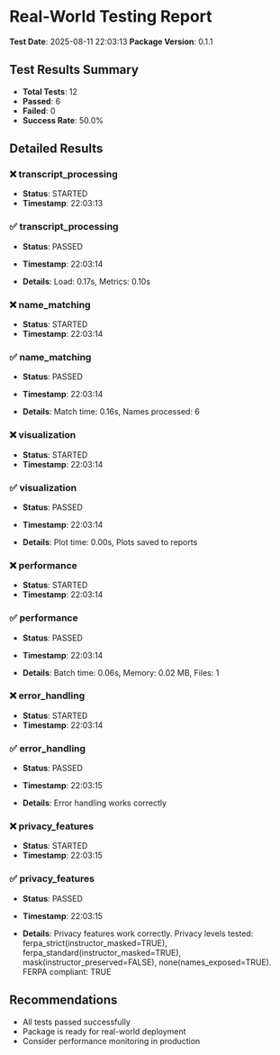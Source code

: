 # Real-World Testing Report

**Test Date**: 2025-08-11 22:03:13
**Package Version**: 0.1.1

## Test Results Summary

- **Total Tests**: 12
- **Passed**: 6
- **Failed**: 0
- **Success Rate**: 50.0%

## Detailed Results

### ❌ transcript_processing
- **Status**: STARTED
- **Timestamp**: 22:03:13

### ✅ transcript_processing
- **Status**: PASSED
- **Timestamp**: 22:03:14

- **Details**: Load: 0.17s, Metrics: 0.10s

### ❌ name_matching
- **Status**: STARTED
- **Timestamp**: 22:03:14

### ✅ name_matching
- **Status**: PASSED
- **Timestamp**: 22:03:14

- **Details**: Match time: 0.16s, Names processed: 6

### ❌ visualization
- **Status**: STARTED
- **Timestamp**: 22:03:14

### ✅ visualization
- **Status**: PASSED
- **Timestamp**: 22:03:14

- **Details**: Plot time: 0.00s, Plots saved to reports

### ❌ performance
- **Status**: STARTED
- **Timestamp**: 22:03:14

### ✅ performance
- **Status**: PASSED
- **Timestamp**: 22:03:14

- **Details**: Batch time: 0.06s, Memory: 0.02 MB, Files: 1

### ❌ error_handling
- **Status**: STARTED
- **Timestamp**: 22:03:14

### ✅ error_handling
- **Status**: PASSED
- **Timestamp**: 22:03:15

- **Details**: Error handling works correctly

### ❌ privacy_features
- **Status**: STARTED
- **Timestamp**: 22:03:15

### ✅ privacy_features
- **Status**: PASSED
- **Timestamp**: 22:03:15

- **Details**: Privacy features work correctly. Privacy levels tested: ferpa_strict(instructor_masked=TRUE), ferpa_standard(instructor_masked=TRUE), mask(instructor_preserved=FALSE), none(names_exposed=TRUE). FERPA compliant: TRUE

## Recommendations

- All tests passed successfully
- Package is ready for real-world deployment
- Consider performance monitoring in production
